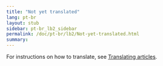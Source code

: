```yaml
---
title: "Not yet translated"
lang: pt-br
layout: stub
sidebar: pt-br_lb2_sidebar
permalink: /doc/pt-br/lb2/Not-yet-translated.html
summary:
---
```


For instructions on how to translate, see [Translating articles](/doc/en/contrib/Translating_articles.html).
